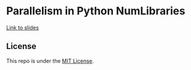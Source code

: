# Parallelism in Python NumLibraries

[Link to slides](https://thomasjpfan.github.io/pydata-nyc-2022-parallelism)

## License

This repo is under the [MIT License](LICENSE).
